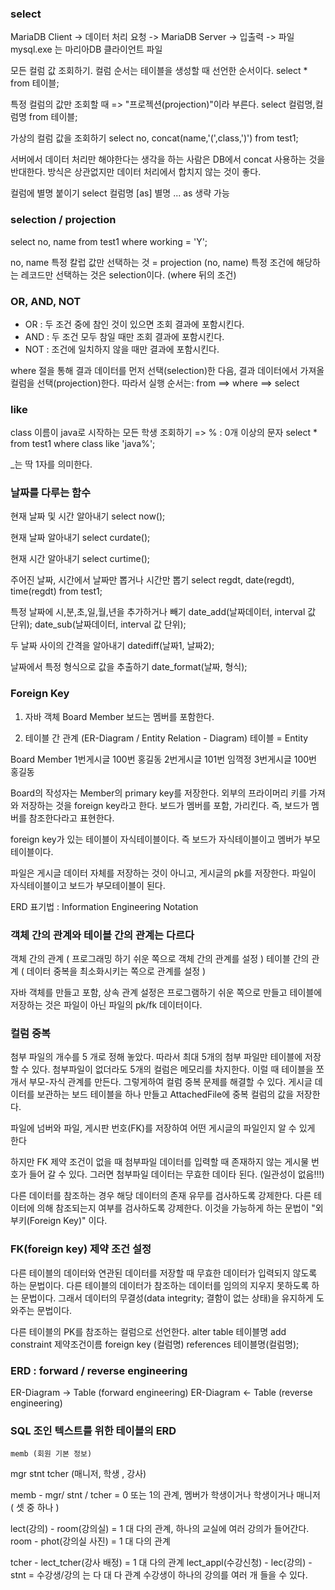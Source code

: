### select

MariaDB Client -> 데이터 처리 요청 -> MariaDB Server -> 입출력 -> 파일
mysql.exe 는 마리아DB 클라이언트 파일

모든 컬럼 값 조회하기. 컬럼 순서는 테이블을 생성할 때 선언한 순서이다.
select * from 테이블;

특정 컬럼의 값만 조회할 때 => "프로젝션(projection)"이라 부른다.
select 컬럼명,컬럼명 from 테이블;

가상의 컬럼 값을 조회하기
select no, concat(name,'(',class,')') from test1;

서버에서 데이터 처리만 해야한다는 생각을 하는 사람은 DB에서 concat 사용하는 것을 반대한다.
방식은 상관없지만 데이터 처리에서 합치지 않는 것이 좋다.

컬럼에 별명 붙이기
select 컬럼명 [as] 별명 ...
as 생략 가능

### selection / projection

select no, name from test1 where working = 'Y';

no, name 특정 칼럽 값만 선택하는 것 = projection (no, name)
특정 조건에 해당하는 레코드만 선택하는 것은 selection이다. (where 뒤의 조건)

### OR, AND, NOT

- OR : 두 조건 중에 참인 것이 있으면 조회 결과에 포함시킨다.
- AND : 두 조건 모두 참일 때만 조회 결과에 포함시킨다.
- NOT : 조건에 일치하지 않을 때만 결과에 포함시킨다.

where 절을 통해 결과 데이터를 먼저 선택(selection)한 다음, 결과 데이터에서 가져올 컬럼을 선택(projection)한다.
따라서 실행 순서는: from ==> where ==> select

### like

class 이름이 java로 시작하는 모든 학생 조회하기
=> % : 0개 이상의 문자
select *
from test1
where class like 'java%';

_는 딱 1자를 의미한다.

### 날짜를 다루는 함수

현재 날짜 및 시간 알아내기 
select now();

현재 날짜 알아내기 
select curdate();

현재 시간 알아내기 
select curtime();

주어진 날짜, 시간에서 날짜만 뽑거나 시간만 뽑기 
select regdt, date(regdt), time(regdt) from test1;

특정 날짜에 시,분,초,일,월,년을 추가하거나 빼기
date_add(날짜데이터, interval 값 단위);
date_sub(날짜데이터, interval 값 단위);

두 날짜 사이의 간격을 알아내기 
datediff(날짜1, 날짜2);

날짜에서 특정 형식으로 값을 추출하기 
date_format(날짜, 형식);

### Foreign Key

1. 자바 객체
Board       Member
보드는 멤버를 포함한다.

2. 테이블 간 관계 (ER-Diagram / Entity Relation - Diagram)
테이블 = Entity

Board       Member
1번게시글   100번 홍길동
2번게시글   101번 임꺽정
3번게시글   100번 홍길동

Board의 작성자는 Member의 primary key를 저장한다.
외부의 프라이머리 키를 가져와 저장하는 것을 foreign key라고 한다.
보드가 멤버를 포함, 가리킨다. 즉, 보드가 멤버를 참조한다라고 표현한다.

foreign key가 있는 테이블이 자식테이블이다. 즉 보드가 자식테이블이고 멤버가 부모테이블이다.

파일은 게시글 데이터 자체를 저장하는 것이 아니고, 게시글의 pk를 저장한다. 
파일이 자식테이블이고 보드가 부모테이블이 된다.

ERD 표기법 :
Information Engineering Notation

### 객체 간의 관계와 테이블 간의 관계는 다르다

객체 간의 관계 ( 프로그래밍 하기 쉬운 쪽으로 객체 간의 관계를 설정 )
테이블 간의 관계 ( 데이터 중복을 최소화시키는 쪽으로 관계를 설정 )

자바 객체를 만들고 포함, 상속 관계 설정은 프로그램하기 쉬운 쪽으로 만들고 테이블에 저장하는 것은 파일이 아닌 파일의 pk/fk 데이터이다. 

### 컬럼 중복

첨부 파일의 개수를 5 개로 정해 놓았다.
따라서 최대 5개의 첨부 파일만 테이블에 저장할 수 있다.
첨부파일이 없더라도 5개의 컬럼은 메모리를 차지한다.
이럴 때 테이블을 쪼개서 부모-자식 관계를 만든다. 그렇게하여 컬럼 중복 문제를 해결할 수 있다.
게시글 데이터를 보관하는 보드 테이블을 하나 만들고 AttachedFile에 중복 컬럼의 값을 저장한다. 

파일에 넘버와 파일, 게시판 번호(FK)를 저장하여 어떤 게시글의 파일인지 알 수 있게 한다 

하지만 FK 제약 조건이 없을 때 첨부파일 데이터를 입력할 때 존재하지 않는 게시물 번호가 들어 갈 수 있다.
그러면 첨부파일 데이터는 무효한 데이타 된다. (일관성이 없음!!!)

다른 데이터를 참조하는 경우 해당 데이터의 존재 유무를 검사하도록 강제한다. 다른 테이터에 의해 참조되는지 여부를 검사하도록 강제한다. 이것을 가능하게 하는 문법이 "외부키(Foreign Key)" 이다.

### FK(foreign key) 제약 조건 설정

다른 테이블의 데이터와 연관된 데이터를 저장할 때 무효한 데이터가 입력되지 않도록 하는 문법이다.
다른 테이블의 데이터가 참조하는 데이터를 임의의 지우지 못하도록 하는 문법이다.
그래서 데이터의 무결성(data integrity; 결함이 없는 상태)을 유지하게 도와주는 문법이다.

다른 테이블의 PK를 참조하는 컬럼으로 선언한다.
alter table 테이블명
    add constraint 제약조건이름 foreign key (컬럼명) references 테이블명(컬럼명);

### ERD : forward / reverse engineering

ER-Diagram -> Table (forward engineering)
ER-Diagram <- Table (reverse engineering)

### SQL 조인 텍스트를 위한 테이블의 ERD
    memb (회원 기본 정보)
mgr stnt tcher (매니저, 학생 , 강사)

memb - mgr/ stnt / tcher = 0 또는 1의 관계, 멤버가 학생이거나 학생이거나 매니저 ( 셋 중 하나 )

lect(강의) - room(강의실) = 1 대 다의 관계, 하나의 교실에 여러 강의가 들어간다.    
room - phot(강의실 사진) = 1 대 다의 관계

tcher - lect_tcher(강사 배정) = 1 대 다의 관계
lect_appl(수강신청) - lec(강의) - stnt = 수강생/강의 는 다 대 다 관계 수강생이 하나의 강의를 여러 개 들을 수 있다. 



